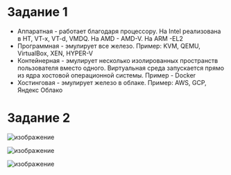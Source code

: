 # Задание 1
- Аппаратная - работает благодаря процессору. На Intel реализована в HT, VT-x, VT-d, VMDQ. На AMD - AMD-V. На ARM -EL2
- Программная - эмулирует все железо. Пример: KVM, QEMU, VirtualBox, XEN, HYPER-V
- Контейнерная - эмулирует несколько изолированных пространств пользователя вместо одного. Виртуальная среда запускается прямо из ядра хостовой операционной системы. Пример - Docker
- Хостинговая - эмулирует железо в облаке. Пример: AWS, GCP, Яндекс Облако

# Задание 2

![изображение](https://user-images.githubusercontent.com/107613708/203260509-26d30dcf-d830-407b-a457-306aeac2e83f.png)

![изображение](https://user-images.githubusercontent.com/107613708/203265130-d6c1def9-f9f3-4335-8ef7-478e6b169477.png)

![изображение](https://user-images.githubusercontent.com/107613708/203276799-1f53d771-e6c8-48a8-9f6d-a697838128f8.png)
